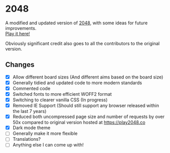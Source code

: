 # 2048

A modified and updated version of [2048](https://github.com/gabrielecirulli/2048), with some ideas for future improvements.  
[Play it here!](https://mck.is/2048)

Obviously significant credit also goes to all the contributors to the original version.

## Changes

- [x] Allow different board sizes (And different aims based on the board size)
- [x] Generally tidied and updated code to more modern standards
- [x] Commented code
- [x] Switched fonts to more efficient WOFF2 format
- [x] Switching to clearer vanilla CSS (In progress)
- [x] Removed IE Support (Should still support any browser released within the last 7 years)
- [x] Reduced both uncompressed page size and number of requests by over 50x compared to original version hosted at <https://play2048.co>
- [x] Dark mode theme
- [ ] Generally make it more flexible
- [ ] Translations?
- [ ] Anything else I can come up with!
